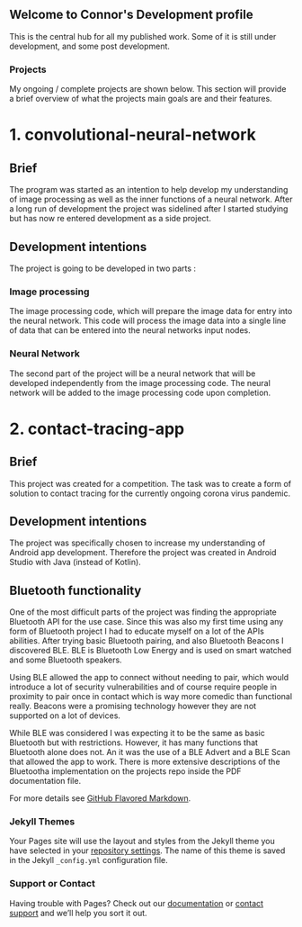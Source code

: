## Welcome to Connor's Development profile

This is the central hub for all my published work. Some of it is still under development, and some post development. 

### Projects

My ongoing / complete projects are shown below. This section will provide a brief overview of what the projects main goals are and their features.

# 1. convolutional-neural-network
## Brief
The program was started as an intention to help develop my understanding of image processing as well as the inner functions of a neural network. After a long run of development the project was sidelined after I started studying but has now re entered development as a side project.

## Development intentions
The project is going to be developed in two parts :

### Image processing
The image processing code, which will prepare the image data for entry into the neural network. This code will process the image data into a single line of data that can be entered into the neural networks input nodes. 

### Neural Network
The second part of the project will be a neural network that will be developed independently from the image processing code. The neural network will be added to the image processing code upon completion.

# 2. contact-tracing-app
## Brief
This project was created for a competition. The task was to create a form of solution to contact tracing for the currently ongoing corona virus pandemic.

## Development intentions
The project was specifically chosen to increase my understanding of Android app development. Therefore the project was created in Android Studio with Java (instead of Kotlin).

## Bluetooth functionality
One of the most difficult parts of the project was finding the appropriate Bluetooth API for the use case. Since this was also my first time using any form of Bluetooth project I had to educate myself on a lot of the APIs abilities. After trying basic Bluetooth pairing, and also Bluetooth Beacons I discovered BLE. BLE is Bluetooth Low Energy and is used on smart watched and some Bluetooth speakers.

Using BLE allowed the app to connect without needing to pair, which would introduce a lot of security vulnerabilities and of course require people in proximity to pair once in contact which is way more comedic than functional really. Beacons were a promising technology however they are not supported on a lot of devices. 

While BLE was considered I was expecting it to be the same as basic Bluetooth but with restrictions. However, it has many functions that Bluetooth alone does not. An it was the use of a BLE Advert and a BLE Scan that allowed the app to work. There is more extensive descriptions of the Bluetootha implementation on the projects repo inside the PDF documentation file.


For more details see [GitHub Flavored Markdown](https://guides.github.com/features/mastering-markdown/).

### Jekyll Themes

Your Pages site will use the layout and styles from the Jekyll theme you have selected in your [repository settings](https://github.com/Phoenix-Alpha/Phoenix-Alpha.github.io/settings). The name of this theme is saved in the Jekyll `_config.yml` configuration file.

### Support or Contact

Having trouble with Pages? Check out our [documentation](https://help.github.com/categories/github-pages-basics/) or [contact support](https://github.com/contact) and we’ll help you sort it out.

